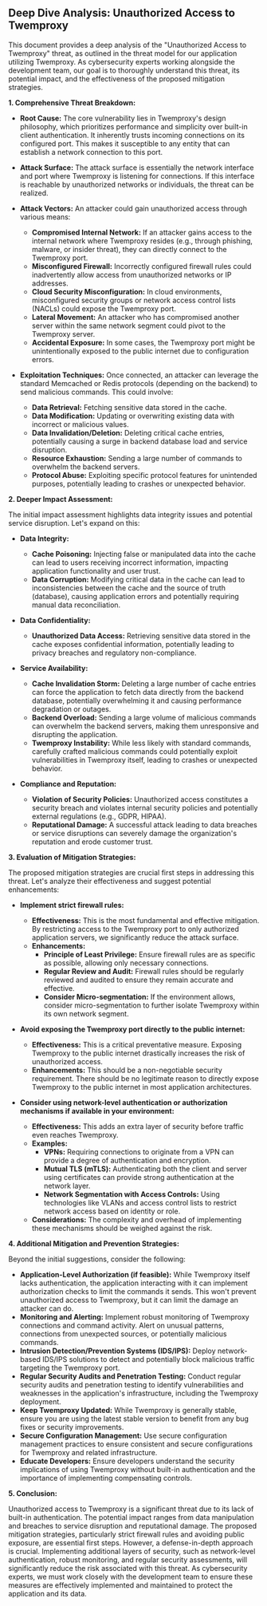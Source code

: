 ## Deep Dive Analysis: Unauthorized Access to Twemproxy

This document provides a deep analysis of the "Unauthorized Access to Twemproxy" threat, as outlined in the threat model for our application utilizing Twemproxy. As cybersecurity experts working alongside the development team, our goal is to thoroughly understand this threat, its potential impact, and the effectiveness of the proposed mitigation strategies.

**1. Comprehensive Threat Breakdown:**

* **Root Cause:** The core vulnerability lies in Twemproxy's design philosophy, which prioritizes performance and simplicity over built-in client authentication. It inherently trusts incoming connections on its configured port. This makes it susceptible to any entity that can establish a network connection to this port.

* **Attack Surface:** The attack surface is essentially the network interface and port where Twemproxy is listening for connections. If this interface is reachable by unauthorized networks or individuals, the threat can be realized.

* **Attack Vectors:**  An attacker could gain unauthorized access through various means:
    * **Compromised Internal Network:** If an attacker gains access to the internal network where Twemproxy resides (e.g., through phishing, malware, or insider threat), they can directly connect to the Twemproxy port.
    * **Misconfigured Firewall:**  Incorrectly configured firewall rules could inadvertently allow access from unauthorized networks or IP addresses.
    * **Cloud Security Misconfiguration:** In cloud environments, misconfigured security groups or network access control lists (NACLs) could expose the Twemproxy port.
    * **Lateral Movement:** An attacker who has compromised another server within the same network segment could pivot to the Twemproxy server.
    * **Accidental Exposure:**  In some cases, the Twemproxy port might be unintentionally exposed to the public internet due to configuration errors.

* **Exploitation Techniques:** Once connected, an attacker can leverage the standard Memcached or Redis protocols (depending on the backend) to send malicious commands. This could involve:
    * **Data Retrieval:**  Fetching sensitive data stored in the cache.
    * **Data Modification:**  Updating or overwriting existing data with incorrect or malicious values.
    * **Data Invalidation/Deletion:**  Deleting critical cache entries, potentially causing a surge in backend database load and service disruption.
    * **Resource Exhaustion:** Sending a large number of commands to overwhelm the backend servers.
    * **Protocol Abuse:**  Exploiting specific protocol features for unintended purposes, potentially leading to crashes or unexpected behavior.

**2. Deeper Impact Assessment:**

The initial impact assessment highlights data integrity issues and potential service disruption. Let's expand on this:

* **Data Integrity:**
    * **Cache Poisoning:**  Injecting false or manipulated data into the cache can lead to users receiving incorrect information, impacting application functionality and user trust.
    * **Data Corruption:**  Modifying critical data in the cache can lead to inconsistencies between the cache and the source of truth (database), causing application errors and potentially requiring manual data reconciliation.

* **Data Confidentiality:**
    * **Unauthorized Data Access:**  Retrieving sensitive data stored in the cache exposes confidential information, potentially leading to privacy breaches and regulatory non-compliance.

* **Service Availability:**
    * **Cache Invalidation Storm:**  Deleting a large number of cache entries can force the application to fetch data directly from the backend database, potentially overwhelming it and causing performance degradation or outages.
    * **Backend Overload:**  Sending a large volume of malicious commands can overwhelm the backend servers, making them unresponsive and disrupting the application.
    * **Twemproxy Instability:**  While less likely with standard commands, carefully crafted malicious commands could potentially exploit vulnerabilities in Twemproxy itself, leading to crashes or unexpected behavior.

* **Compliance and Reputation:**
    * **Violation of Security Policies:**  Unauthorized access constitutes a security breach and violates internal security policies and potentially external regulations (e.g., GDPR, HIPAA).
    * **Reputational Damage:**  A successful attack leading to data breaches or service disruptions can severely damage the organization's reputation and erode customer trust.

**3. Evaluation of Mitigation Strategies:**

The proposed mitigation strategies are crucial first steps in addressing this threat. Let's analyze their effectiveness and suggest potential enhancements:

* **Implement strict firewall rules:**
    * **Effectiveness:** This is the most fundamental and effective mitigation. By restricting access to the Twemproxy port to only authorized application servers, we significantly reduce the attack surface.
    * **Enhancements:**
        * **Principle of Least Privilege:** Ensure firewall rules are as specific as possible, allowing only necessary connections.
        * **Regular Review and Audit:**  Firewall rules should be regularly reviewed and audited to ensure they remain accurate and effective.
        * **Consider Micro-segmentation:**  If the environment allows, consider micro-segmentation to further isolate Twemproxy within its own network segment.

* **Avoid exposing the Twemproxy port directly to the public internet:**
    * **Effectiveness:** This is a critical preventative measure. Exposing Twemproxy to the public internet drastically increases the risk of unauthorized access.
    * **Enhancements:**  This should be a non-negotiable security requirement. There should be no legitimate reason to directly expose Twemproxy to the public internet in most application architectures.

* **Consider using network-level authentication or authorization mechanisms if available in your environment:**
    * **Effectiveness:** This adds an extra layer of security before traffic even reaches Twemproxy.
    * **Examples:**
        * **VPNs:** Requiring connections to originate from a VPN can provide a degree of authentication and encryption.
        * **Mutual TLS (mTLS):**  Authenticating both the client and server using certificates can provide strong authentication at the network layer.
        * **Network Segmentation with Access Controls:**  Using technologies like VLANs and access control lists to restrict network access based on identity or role.
    * **Considerations:**  The complexity and overhead of implementing these mechanisms should be weighed against the risk.

**4. Additional Mitigation and Prevention Strategies:**

Beyond the initial suggestions, consider the following:

* **Application-Level Authorization (if feasible):** While Twemproxy itself lacks authentication, the application interacting with it can implement authorization checks to limit the commands it sends. This won't prevent unauthorized access to Twemproxy, but it can limit the damage an attacker can do.
* **Monitoring and Alerting:** Implement robust monitoring of Twemproxy connections and command activity. Alert on unusual patterns, connections from unexpected sources, or potentially malicious commands.
* **Intrusion Detection/Prevention Systems (IDS/IPS):**  Deploy network-based IDS/IPS solutions to detect and potentially block malicious traffic targeting the Twemproxy port.
* **Regular Security Audits and Penetration Testing:**  Conduct regular security audits and penetration testing to identify vulnerabilities and weaknesses in the application's infrastructure, including the Twemproxy deployment.
* **Keep Twemproxy Updated:** While Twemproxy is generally stable, ensure you are using the latest stable version to benefit from any bug fixes or security improvements.
* **Secure Configuration Management:**  Use secure configuration management practices to ensure consistent and secure configurations for Twemproxy and related infrastructure.
* **Educate Developers:**  Ensure developers understand the security implications of using Twemproxy without built-in authentication and the importance of implementing compensating controls.

**5. Conclusion:**

Unauthorized access to Twemproxy is a significant threat due to its lack of built-in authentication. The potential impact ranges from data manipulation and breaches to service disruption and reputational damage. The proposed mitigation strategies, particularly strict firewall rules and avoiding public exposure, are essential first steps. However, a defense-in-depth approach is crucial. Implementing additional layers of security, such as network-level authentication, robust monitoring, and regular security assessments, will significantly reduce the risk associated with this threat. As cybersecurity experts, we must work closely with the development team to ensure these measures are effectively implemented and maintained to protect the application and its data.
